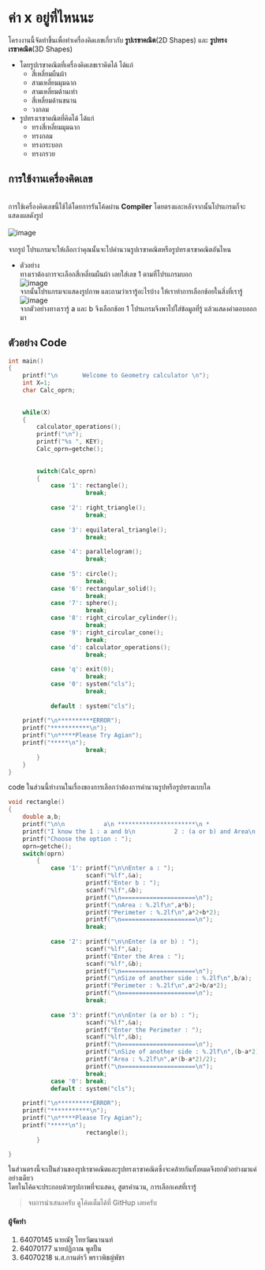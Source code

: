 # ค่า x อยู่ที่ไหนนะ
โครงงานนี้จัดทำขึ้นเพื่อทำเครื่องคิดเลขเกี่ยวกับ **รูปเรขาคณิต**(2D Shapes) และ **รูปทรงเรขาคณิต**(3D Shapes)
* โดยรูปเรขาคณิตที่เครื่องคิดเลขเราคิดได้ ได้แก่
  * สี่เหลี่ยมผืนผ้า
  * สามเหลี่ยมมุมฉาก
  * สามเหลี่ยมด้านเท่า
  * สี่เหลี่ยมด้านขนาน
  * วงกลม
* รูปทรงเรขาคณิตที่คิดได้ ได้แก่
  * ทรงสี่เหลี่ยมมุมฉาก
  * ทรงกลม
  * ทรงกระบอก
  * ทรงกรวย
## การใช้งานเครื่องคิดเลข
\
การใช้เครื่องคิดเลขนี้ใช้ได้โดยการรันโค้ดผ่าน **Compiler** โดยตรงและหลังจากนั้นโปรแกรมก็จะแสดงผลดังรูป
\
\
![image](https://cdn.discordapp.com/attachments/972529031947878420/972829194864169022/unknown.png)
\
\
จากรูป โปรแกรมจะให้เลือกว่าคุณนั้นจะไปคำนวนรูปเรขาคณิตหรือรูปทรงเรขาคณิตอันไหน
* ตัวอย่าง
\
ทางเราต้องการจะเลือกสี่เหลี่ยมผืนผ้า เลยใส่เลข 1 ตามที่โปรแกรมบอก
\
![image](https://cdn.discordapp.com/attachments/972529031947878420/972830052720979968/unknown.png)
\
จากนั้นโปรแกรมจะแสดงรูปภาพ และถามว่าเรารู้อะไรบ้าง ให้เราทำการเลือกช้อยในสิ่งที่เรารู้
\
![image](https://cdn.discordapp.com/attachments/972529031947878420/972833962491777034/unknown.png)
\
จากตัวอย่างทางเรารู้ a และ b จึงเลือกช้อย 1 โปรแกรมจึงพาไปใส่ข้อมูลที่รู้ แล้วแสดงคำตอบออกมา
## ตัวอย่าง Code
```c
int main()
{
	printf("\n       Welcome to Geometry calculator \n");
    int X=1;
    char Calc_oprn;
 
 
    while(X)
    {
    	calculator_operations();
        printf("\n");
        printf("%s ", KEY);
        Calc_oprn=getche();
        
 		
        switch(Calc_oprn)
        {
            case '1': rectangle();
                      break;
 
            case '2': right_triangle();
                      break;
 
            case '3': equilateral_triangle();
                      break;
 
            case '4': parallelogram();
                      break;
 
            case '5': circle();
                      break;
 			case '6': rectangular_solid();
					  break;
			case '7': sphere();
					  break;
			case '8': right_circular_cylinder();
					  break;
			case '9': right_circular_cone();
					  break;
            case 'd': calculator_operations();
                      break;
 
            case 'q': exit(0);
                      break;
            case '0': system("cls");
                      break;
 
            default : system("cls");
 
    printf("\n**********ERROR");
    printf("***********\n");
    printf("\n*****Please Try Agian");
    printf("*****\n");
                      break;
        }
    }
}
```
code ในส่วนนี้ทำงานในเรื่องของการเลือกว่าต้องการคำนวนรูปหรือรูปทรงแบบใด
```c
void rectangle()
{ 
    double a,b;
    printf("\n\n           a\n **********************\n *                    *\n *                    *\n *                    * b\n *                    *\n **********************\n\n");
    printf("I know the 1 : a and b\n           2 : (a or b) and Area\n           3 : (a or b) and Perimeter\n           0 : Back\n\n");
    printf("Choose the option : ");
    oprn=getche();
    switch(oprn)
        {
            case '1': printf("\n\nEnter a : ");
					  scanf("%lf",&a);
					  printf("Enter b : ");
					  scanf("%lf",&b);
					  printf("\n=====================\n");
					  printf("\nArea : %.2lf\n",a*b);
					  printf("Perimeter : %.2lf\n",a*2+b*2);
					  printf("\n=====================\n");
                      break;
 
            case '2': printf("\n\nEnter (a or b) : ");
					  scanf("%lf",&a);
					  printf("Enter the Area : ");
					  scanf("%lf",&b);
					  printf("\n=====================\n");
					  printf("\nSize of another side : %.2lf\n",b/a);
					  printf("Perimeter : %.2lf\n",a*2+b/a*2);
					  printf("\n=====================\n");
                      break;
 
            case '3': printf("\n\nEnter (a or b) : ");
					  scanf("%lf",&a);
					  printf("Enter the Perimeter : ");
					  scanf("%lf",&b);
					  printf("\n=====================\n");
					  printf("\nSize of another side : %.2lf\n",(b-a*2)/2);
					  printf("Area : %.2lf\n",a*(b-a*2)/2);
					  printf("\n=====================\n");
                      break;
			case '0': break;
            default : system("cls");
 
    printf("\n**********ERROR");
    printf("***********\n");
    printf("\n*****Please Try Agian");
    printf("*****\n");
                      rectangle();
        }

}
```
ในส่วนตรงนี้จะเป็นส่วนของรูปเรขาคณิตและรูปทรงเรขาคณิตซึ่งจะคล้ายกันทั้งหมดจึงยกตัวอย่างมาแค่อย่างเดียว
\
โดยในโค้ดจะประกอบด้วยรูปภาพที่จะแสดง, สูตรคำนวน, การเลือกเคสที่เรารู้
> จบการนำเสนอครับ ดูโค้ดเต็มได้ที่ GitHup เลยครับ
#### ผู้จัดทำ
1. 64070145  นายณัฐ 		ไทยวัฒนานนท์ 
2. 64070177  นายปฏิภาณ	พูลปั้น
3. 64070218 น.ส.กานต์รวี      พราวพิชญ์พัชร
